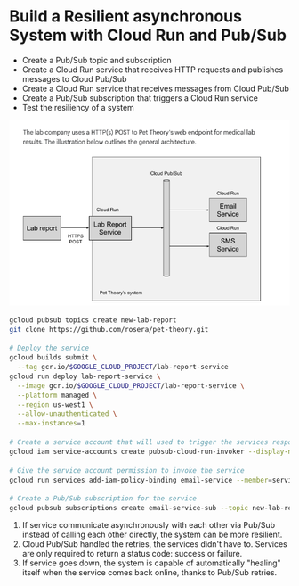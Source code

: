 # Build a Resilient asynchronous System with Cloud Run and Pub/Sub

* Create a Pub/Sub topic and subscription
* Create a Cloud Run service that receives HTTP requests and publishes messages to Cloud Pub/Sub
* Create a Cloud Run service that receives messages from Cloud Pub/Sub
* Create a Pub/Sub subscription that triggers a Cloud Run service
* Test the resiliency of a system

![Pub-Sub](./pub-sub-app.png)

```sh
gcloud pubsub topics create new-lab-report
git clone https://github.com/rosera/pet-theory.git

# Deploy the service
gcloud builds submit \
  --tag gcr.io/$GOOGLE_CLOUD_PROJECT/lab-report-service
gcloud run deploy lab-report-service \
  --image gcr.io/$GOOGLE_CLOUD_PROJECT/lab-report-service \
  --platform managed \
  --region us-west1 \
  --allow-unauthenticated \
  --max-instances=1

# Create a service account that will used to trigger the services responding to Pub/Sub messages
gcloud iam service-accounts create pubsub-cloud-run-invoker --display-name "PubSub Cloud Run Invoker"

# Give the service account permission to invoke the service
gcloud run services add-iam-policy-binding email-service --member=serviceAccount:pubsub-cloud-run-invoker@$GOOGLE_CLOUD_PROJECT.iam.gserviceaccount.com --role=roles/run.invoker --region us-west1 --platform managed

# Create a Pub/Sub subscription for the service
gcloud pubsub subscriptions create email-service-sub --topic new-lab-report --push-endpoint=$EMAIL_SERVICE_URL --push-auth-service-account=pubsub-cloud-run-invoker@$GOOGLE_CLOUD_PROJECT.iam.gserviceaccount.com
```

1. If service communicate asynchronously with each other via Pub/Sub instead of calling each other directly, the system can be more resilient.
2. Cloud Pub/Sub handled the retries, the services didn't have to. Services are only required to return a status code: success or failure.
3. If service goes down, the system is capable of automatically "healing" itself when the service comes back online, thanks to Pub/Sub retries.
